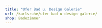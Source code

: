 ```yaml
---
title: "Ufer Bad u. Design Galerie"
url: /karlsruhe/ufer-bad-u-design-galerie/
shop: Badezimmer
---
```

